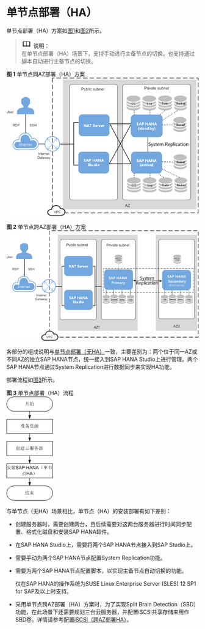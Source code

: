 # 单节点部署（HA）<a name="saphana_02_0010"></a>

单节点部署（HA）方案如[图1](#fig136441224171610)和[图2](#fig1264592471619)所示。

>![](public_sys-resources/icon-note.gif) **说明：**   
>在单节点部署（HA）场景下，支持手动进行主备节点的切换。也支持通过脚本自动进行主备节点的切换。  

**图 1**  单节点同AZ部署（HA）方案<a name="fig136441224171610"></a>  
![](figures/单节点同AZ部署（HA）方案.png "单节点同AZ部署（HA）方案")

**图 2**  单节点跨AZ部署（HA）方案<a name="fig1264592471619"></a>  
![](figures/单节点跨AZ部署（HA）方案.png "单节点跨AZ部署（HA）方案")

各部分的组成说明与[单节点部署（无HA）](单节点部署（无HA）.md)一致，主要差别为：两个位于同一AZ或不同AZ的独立SAP HANA节点，统一接入到SAP HANA Studio上进行管理。两个SAP HANA节点通过System Replication进行数据同步来实现HA功能。

部署流程如[图3](#fig5308712510196)所示。

**图 3**  单节点部署（HA）流程<a name="fig5308712510196"></a>  
![](figures/单节点部署（HA）流程.png "单节点部署（HA）流程")

与单节点（无HA）场景相比，单节点（HA）的安装部署有如下差别：

-   创建服务器时，需要创建两台，且后续需要对这两台服务器进行时间同步配置、格式化磁盘和安装SAP HANA软件。
-   在SAP HANA Studio上，需要将两个SAP HANA节点接入到SAP Studio上。
-   需要手动为两个SAP HANA节点配置System Replication功能。
-   需要为两个SAP HANA节点配置脚本，以实现主备节点自动切换的功能。

    仅在SAP HANA的操作系统为SUSE Linux Enterprise Server \(SLES\) 12 SP1 for SAP及以上时支持。

-   采用单节点跨AZ部署（HA）方案时，为了实现Split Brain Detection（SBD）功能，在此场景下还需要规划三台云服务器，并配置iSCSI共享存储来用作SBD卷。详情请参考[配置iSCSI（跨AZ部署HA）](配置iSCSI（跨AZ部署HA）.md)。

